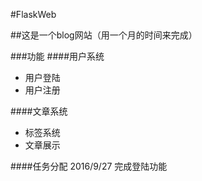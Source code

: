 #FlaskWeb

##这是一个blog网站（用一个月的时间来完成）

###功能
####用户系统
- 用户登陆
- 用户注册

####文章系统
- 标签系统
- 文章展示


####任务分配
2016/9/27     完成登陆功能
